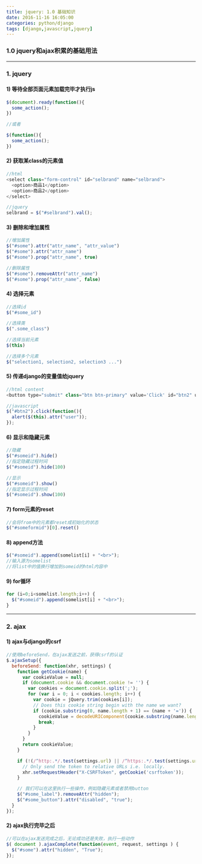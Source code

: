 ```yaml
---
title: jquery: 1.0 基础知识
date: 2016-11-16 16:05:00
categories: python/django
tags: [django,javascript,jquery]
---
```

### 1.0 jquery和ajax积累的基础用法
----
### 1. jquery
#### 1) 等待全部页面元素加载完毕才执行js
``` javascript
$(document).ready(function(){
  some_action();
})

//或者

$(function(){
  some_action();
})
```

#### 2) 获取某class的元素值
``` javascript
//html
<select class="form-control" id="selbrand" name="selbrand">
  <option>商品1</option>
  <option>商品2</option>
</select>

//jquery
selbrand = $("#selbrand").val();
```

#### 3) 删除和增加属性
``` javascript
//增加属性
$("#some").attr("attr_name", "attr_value")
$("#some").attr("attr_name")
$("#some").prop("attr_name", true)

//删除属性
$("#some").removeAttr("attr_name")
$("#some").prop("attr_name", false)
```

#### 4) 选择元素
``` javascript
//选择id
$("#some_id")

//选择类
$(".some_class")

//选择当前元素
$(this)

//选择多个元素
$("selection1, selection2, selection3 ...")
```

#### 5) 传递django的变量值给jquery
``` javascript
//html content
<button type="submit" class="btn btn-primary" value='Click' id="btn2" user=\{\{ request.user.username \}\}>test</button>

//javascript
$("#btn2").click(function(){
  alert($(this).attr("user"));
});
```

#### 6) 显示和隐藏元素
``` javascript
//隐藏
$("#someid").hide()
//指定隐藏过程时间
$("#someid").hide(100)

//显示
$("#someid").show()
//指定显示过程时间
$("#someid").show(100)
```

#### 7) form元素的reset
``` javascript
//会将from中的元素都reset成初始化的状态
$("#someformid")[0].reset()
```

#### 8) append方法
``` javascript
$("#someid").append(somelist[i] + "<br>");
//输入源为somelist
//将list中的值换行增加到someid的html内容中
```

#### 9) for循环
``` javascript
for (i=0;i<somelist.length;i++) {
  $("#someid").append(somelist[i] + "<br>");
}
```
----
### 2. ajax
#### 1) ajax与django的csrf
``` javascript
//使用beforeSend，在ajax发送之前，获得csrf的认证
$.ajaxSetup({
  beforeSend: function(xhr, settings) {
    function getCookie(name) {
      var cookieValue = null;
      if (document.cookie && document.cookie != '') {
        var cookies = document.cookie.split(';');
        for (var i = 0; i < cookies.length; i++) {
          var cookie = jQuery.trim(cookies[i]);
          // Does this cookie string begin with the name we want?
          if (cookie.substring(0, name.length + 1) == (name + '=')) {
            cookieValue = decodeURIComponent(cookie.substring(name.length + 1));
            break;
          }
        }
      }
      return cookieValue;
    }

    if (!(/^http:.*/.test(settings.url) || /^https:.*/.test(settings.url))) {
      // Only send the token to relative URLs i.e. locally.
      xhr.setRequestHeader("X-CSRFToken", getCookie('csrftoken'));
    }

    // 我们可以在这里执行一些操作，例如隐藏元素或者禁用button
    $("#some_label").removeAttr("hidden");
    $("#some_button").attr("disabled", "true");
  }
});
```

#### 2) ajax执行完毕之后
``` javascript
//可以在ajax发送完成之后，无论成功还是失败，执行一些动作
$( document ).ajaxComplete(function(event, request, settings ) {
  $("#some").attr("hidden", "True");
});
```
